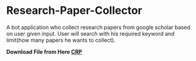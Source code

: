 # Research-Paper-Collector
A bot application who collect research papers from google scholar based on user given input. User will search with his required keyword and limit(how many papers he wants to collect).

<b>Download File from Here<b>
[CRP](https://github.com/sunjid-rahman/Research-Paper-Collector/blob/main/crp.zip?raw=true)

